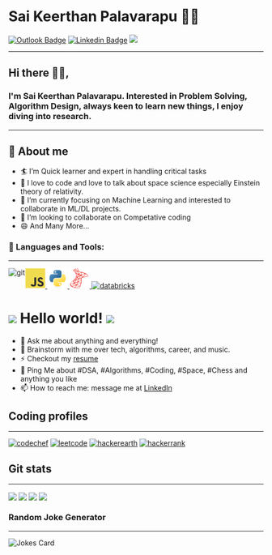 # Sai Keerthan Palavarapu 👨‍💻
[![Outlook Badge](https://img.shields.io/badge/-spalavar@syr.edu-0078D4?style=flat-square&logo=MicrosoftOutlook&logoColor=white&link=mailto:spalavar@syr.edu)](mailto:spalavar@syr.edu)
[![Linkedin Badge](https://img.shields.io/badge/-saikeerthan-blue?style=flat-square&logo=Linkedin&logoColor=white&link=https://www.linkedin.com/in/saikeerthan/)](https://www.linkedin.com/in/saikeerthan/)
![](https://komarev.com/ghpvc/?username=saikeerthan-14&color=24292E&style=flat-square&label=Profile+visitors)
<!-- [![GitHub followers](https://img.shields.io/github/followers/saikeerthan-14?label=Follow&style=social)](https://github.com/saikeerthan-14/?tab=follow) -->
---

## Hi there 👋👋,

### I'm Sai Keerthan Palavarapu. Interested in Problem Solving, Algorithm Design, always keen to learn new things, I enjoy diving into research.
-------
  
## 🧐 About me

- 🏄‍ I’m Quick learner and expert in handling critical tasks
- 🌱 I love to code and love to talk about space science especially Einstein theory of relativity.
- 🔭 I’m currently focusing on Machine Learning and interested to collaborate in ML/DL projects.
- 👯 I’m looking to collaborate on Competative coding
- 😄 And Many More...


### 🔨 Languages and Tools:
---

<p align="left">
<a href="https://developer.mozilla.org/en-US/docs/Web/JavaScript" target="_blank"> <img src="https://raw.githubusercontent.com/devicons/devicon/master/icons/javascript/javascript-original.svg" alt="javascript" width="40" height="40"/> </a>
<a href="https://www.python.org" target="_blank"> <img src="https://raw.githubusercontent.com/devicons/devicon/master/icons/python/python-original.svg" alt="python" width="40" height="40"/> </a>
<a href="https://docs.microsoft.com/en-us/sql/t-sql/language-reference?view=sql-server-ver15" target="_blank"> <img src="https://raw.githubusercontent.com/devicons/devicon/master/icons/microsoftsqlserver/microsoftsqlserver-plain.svg" alt="sql" width="40" height="40"/> </a>
<a href="https://databricks.com/product/azure" target="_blank"> <img src="https://raw.githubusercontent.com/David-Summers/Azure-Design/master/SVG_Azure_All/Azure%20Databricks.svg" alt="databricks" width="40" height="40"/> </a>
<a href="https://git-scm.com/" target="_blank"> <img src="https://raw.githubusercontent.com/rahul-jha98/github_readme_icons/main/language_and_tools/square/git-scm/git-scm.svg" align="left" alt="git" height='42px'/> </a>
</p>


# <img src="https://raw.githubusercontent.com/TheDudeThatCode/TheDudeThatCode/master/Assets/Hi.gif" width="29px"> Hello world!&nbsp;<img src="https://raw.githubusercontent.com/TheDudeThatCode/TheDudeThatCode/master/Assets/Earth.gif" width="24px">

- 💬 Ask me about anything and everything!
- 📄  Brainstorm with me over tech, algorithms, career, and music.
- ⚡  Checkout my [resume](https://drive.google.com/file/d/1klL1XmBiOPE7JUwOcQqPn3D5b0GUgbP7/view?usp=sharing)
- 💬 Ping Me about #DSA, #Algorithms, #Coding, #Space, #Chess and anything you like
- 📫 How to reach me: message me at [LinkedIn](https://www.linkedin.com/in/saikeerthan/)

## Coding profiles
---

[<img src='https://cdn.jsdelivr.net/npm/simple-icons@3.0.1/icons/codechef.svg' alt='codechef' height='40'>](https://www.codechef.com/users/saki_007) [<img src='https://cdn.jsdelivr.net/npm/simple-icons@3.0.1/icons/leetcode.svg' alt='leetcode' height='40'>](https://leetcode.com/saikeerthan14/) [<img src='https://cdn.jsdelivr.net/npm/simple-icons@3.0.1/icons/hackerearth.svg' alt='hackerearth' height='40'>](https://www.hackerearth.com/@saikeerthan)
[<img src='https://cdn.jsdelivr.net/npm/simple-icons@3.0.1/icons/hackerrank.svg' alt='hackerrank' height='40'>](https://www.hackerrank.com/saikeerthan_p121)

## Git stats
---

<img align="center" src="https://github-readme-stats.vercel.app/api?username=saikeerthan-14&theme=dark&show_icons=true" width =550 />
<img align="center" src="https://github-readme-streak-stats.herokuapp.com/?user=saikeerthan-14&theme=dark"  width=550/>

<img align="center" src="https://activity-graph.herokuapp.com/graph?username=saikeerthan-14&theme=rogue"  width=1100/>

<img align="center" src="https://github-readme-stats.vercel.app/api/top-langs/?username=saikeerthan-14&theme=dark" width =350/>
  

### Random Joke Generator
---
![Jokes Card](https://readme-jokes.vercel.app/api)

<!--
**saikeerthan-14/saikeerthan-14** is a ✨ _special_ ✨ repository because its `README.md` (this file) appears on your GitHub profile.

Here are some ideas to get you started:

- 🔭 I’m currently working on ...
- 🌱 I’m currently learning ...
- 👯 I’m looking to collaborate on ...
- 🤔 I’m looking for help with ...
- 💬 Ask me about ...
- 📫 How to reach me: ...
- 😄 Pronouns: ...
- ⚡ Fun fact: ...

 -->
